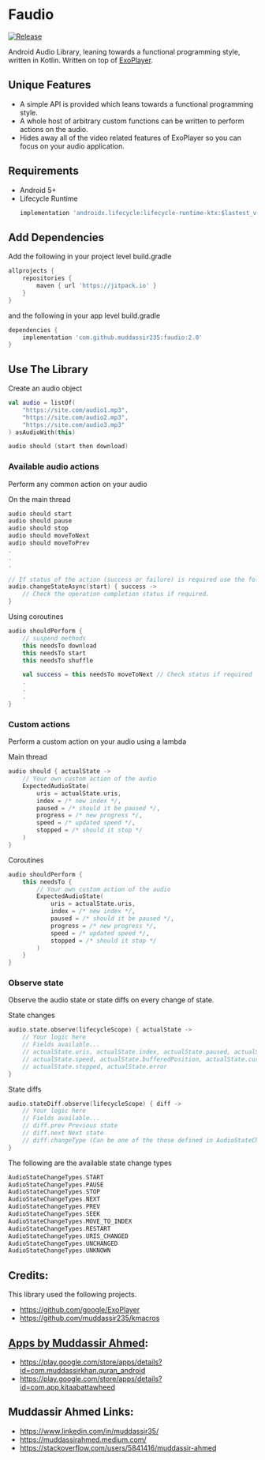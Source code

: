 # Faudio
[![Release](https://jitpack.io/v/muddassir235/faudio.svg?style=flat-square)](https://jitpack.io/#muddassir235/faudio/)

Android Audio Library, leaning towards a functional programming style, written in Kotlin. Written on top of [ExoPlayer](https://github.com/google/ExoPlayer).

## Unique Features
* A simple API is provided which leans towards a functional programming style.
* A whole host of arbitrary custom functions can be written to perform actions on the audio.
* Hides away all of the video related features of ExoPlayer so you can focus on your audio application.

## Requirements
* Android 5+
* Lifecycle Runtime
    ```groovy
    implementation 'androidx.lifecycle:lifecycle-runtime-ktx:$lastest_version'
    ```

## Add Dependencies
Add the following in your project level build.gradle
```groovy
allprojects {
    repositories {
        maven { url 'https://jitpack.io' }
    }
}
```
and the following in your app level build.gradle
```groovy
dependencies {
    implementation 'com.github.muddassir235:faudio:2.0'
}
```

## Use The Library
Create an audio object
```kotlin
val audio = listOf(
    "https://site.com/audio1.mp3",
    "https://site.com/audio2.mp3",
    "https://site.com/audio3.mp3"
) asAudioWith(this)

audio should (start then download)
```

### Available audio actions
Perform any common action on your audio

On the main thread
```kotlin
audio should start
audio should pause
audio should stop
audio should moveToNext
audio should moveToPrev
.
.
.

// If status of the action (success or failure) is required use the following
audio.changeStateAsync(start) { success ->
    // Check the operation completion status if required.
}
```

Using coroutines
```kotlin
audio shouldPerform {
    // suspend methods
    this needsTo download
    this needsTo start
    this needsTo shuffle

    val success = this needsTo moveToNext // Check status if required
    .
    .
    .
}
```

### Custom actions

Perform a custom action on your audio using a lambda

Main thread
```kotlin
audio should { actualState ->
    // Your own custom action of the audio
    ExpectedAudioState(
        uris = actualState.uris,
        index = /* new index */,
        paused = /* should it be paused */,
        progress = /* new progress */,
        speed = /* updated speed */,
        stopped = /* should it stop */
    )
}
```

Coroutines
```kotlin
audio shouldPerform {
    this needsTo {
        // Your own custom action of the audio
        ExpectedAudioState(
            uris = actualState.uris,
            index = /* new index */,
            paused = /* should it be paused */,
            progress = /* new progress */,
            speed = /* updated speed */,
            stopped = /* should it stop */
        )
    }
}
```
### Observe state
Observe the audio state or state diffs on every change of state.

State changes
```kotlin
audio.state.observe(lifecycleScope) { actualState ->
    // Your logic here
    // Fields available...
    // actualState.uris, actualState.index, actualState.paused, actualState.progress
    // actualState.speed, actualState.bufferedPosition, actualState.currentIndexDuration,
    // actualState.stopped, actualState.error
}
```

State diffs
```kotlin
audio.stateDiff.observe(lifecycleScope) { diff ->
    // Your logic here
    // Fields available...
    // diff.prev Previous state
    // diff.next Next state
    // diff.changeType (Can be one of the those defined in AudioStateChangeTypes)
}
```
The following are the available state change types
```kotlin
AudioStateChangeTypes.START
AudioStateChangeTypes.PAUSE
AudioStateChangeTypes.STOP
AudioStateChangeTypes.NEXT
AudioStateChangeTypes.PREV
AudioStateChangeTypes.SEEK
AudioStateChangeTypes.MOVE_TO_INDEX
AudioStateChangeTypes.RESTART
AudioStateChangeTypes.URIS_CHANGED
AudioStateChangeTypes.UNCHANGED
AudioStateChangeTypes.UNKNOWN
```

## Credits:
This library used the following projects.

* https://github.com/google/ExoPlayer
* https://github.com/muddassir235/kmacros

## [Apps by Muddassir Ahmed](https://play.google.com/store/apps/developer?id=Muddassir+Khan):
* https://play.google.com/store/apps/details?id=com.muddassirkhan.quran_android
* https://play.google.com/store/apps/details?id=com.app.kitaabattawheed

## Muddassir Ahmed Links:

* https://www.linkedin.com/in/muddassir35/
* https://muddassirahmed.medium.com/
* https://stackoverflow.com/users/5841416/muddassir-ahmed
